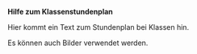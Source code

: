 **Hilfe zum Klassenstundenplan**

Hier kommt ein Text zum Stundenplan bei Klassen hin.

Es können auch Bilder verwendet werden.
